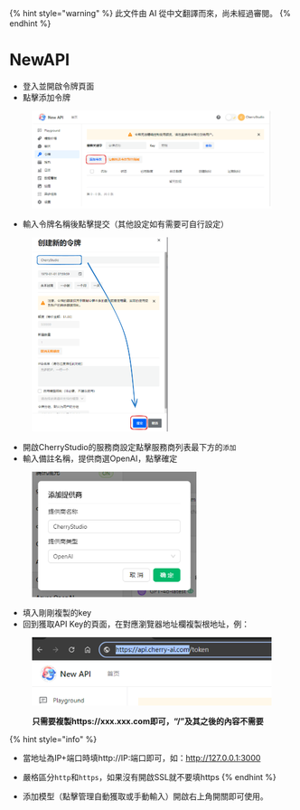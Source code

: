 
{% hint style="warning" %}
此文件由 AI 從中文翻譯而來，尚未經過審閱。
{% endhint %}

# NewAPI

* 登入並開啟令牌頁面
* 點擊添加令牌

<figure><img src="../../../.gitbook/assets/image (28).png" alt=""><figcaption></figcaption></figure>

* 輸入令牌名稱後點擊提交（其他設定如有需要可自行設定）

<figure><img src="../../../.gitbook/assets/image (29).png" alt="" width="240"><figcaption></figcaption></figure>

* 開啟CherryStudio的服務商設定點擊服務商列表最下方的`添加`
* 輸入備註名稱，提供商選OpenAI，點擊確定

<figure><img src="../../../.gitbook/assets/image (25).png" alt="" width="291"><figcaption></figcaption></figure>

* 填入剛剛複製的key
* 回到獲取API Key的頁面，在對應瀏覽器地址欄複製根地址，例：

<figure><img src="../../../.gitbook/assets/image (30).png" alt=""><figcaption><p><strong>只需要複製https://xxx.xxx.com即可，“/”及其之後的內容不需要</strong></p></figcaption></figure>

{% hint style="info" %}
* 當地址為IP+端口時填http://IP:端口即可，如：http://127.0.0.1:3000
* 嚴格區分`http`和`https`，如果沒有開啟SSL就不要填https
{% endhint %}

* 添加模型（點擊管理自動獲取或手動輸入）開啟右上角開關即可使用。